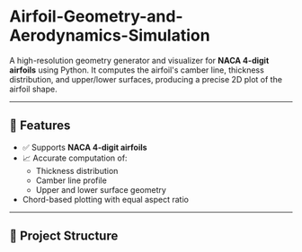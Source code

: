 # Airfoil-Geometry-and-Aerodynamics-Simulation

A high-resolution geometry generator and visualizer for **NACA 4-digit airfoils** using Python. It computes the airfoil's camber line, thickness distribution, and upper/lower surfaces, producing a precise 2D plot of the airfoil shape.

---

## 📌 Features

- ✅ Supports **NACA 4-digit airfoils** 
- 📈 Accurate computation of:
  - Thickness distribution
  - Camber line profile
  - Upper and lower surface geometry
-  Chord-based plotting with equal aspect ratio

---

## 📁 Project Structure

